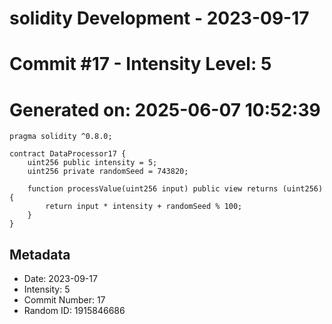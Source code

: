 ﻿# solidity Development - 2023-09-17
# Commit #17 - Intensity Level: 5
# Generated on: 2025-06-07 10:52:39
```solidity
pragma solidity ^0.8.0;

contract DataProcessor17 {
    uint256 public intensity = 5;
    uint256 private randomSeed = 743820;

    function processValue(uint256 input) public view returns (uint256) {
        return input * intensity + randomSeed % 100;
    }
}
```
## Metadata
- Date: 2023-09-17
- Intensity: 5
- Commit Number: 17
- Random ID: 1915846686
